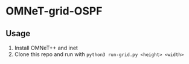 # OMNeT-grid-OSPF

## Usage
1. Install OMNeT++ and inet
2. Clone this repo and run with `python3 run-grid.py <height> <width>`
